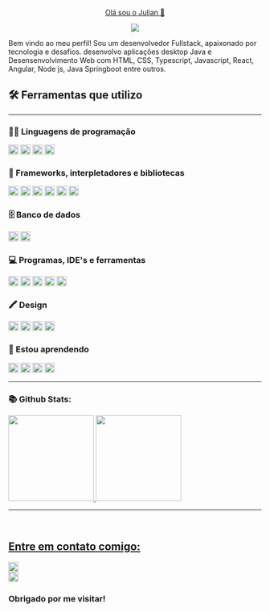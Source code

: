 <!--### Hi there 👋-->

<!--
**juliansempre/juliansempre** is a ✨ _special_ ✨ repository because its `README.md` (this file) appears on your GitHub profile.

Here are some ideas to get you started:

- 🔭 I’m currently working on ...
- 🌱 I’m currently learning ...
- 👯 I’m looking to collaborate on ...
- 🤔 I’m looking for help with ...
- 💬 Ask me about ...
- 📫 How to reach me: ...
- 😄 Pronouns: ...
- ⚡ Fun fact: ...
-->
<p align="center">
  <a href="https://github.com/juliansempre">
     Olá sou o Julian 👋</a>
</p>


<p align="center">
 
  <a href="#">
    <img src="https://readme-typing-svg.demolab.com/?lines=Desenvolvedor%20Fullstack;Sempre%20aprendendo%20novas%20coisas&font=Fira%20Code&center=true&width=440&height=45&color=#00FF00&vCenter=true&pause=1000&size=22" /></a>
</p>

Bem vindo ao meu perfil! Sou um desenvolvedor Fullstack, apaixonado por tecnologia e desafios. desenvolvo aplicações desktop Java e Desensenvolvimento Web com HTML, CSS, Typescript, Javascript, React, Angular, Node js, Java Springboot entre outros.

 <summary><h2>🛠️ Ferramentas que utilizo </h2></summary>
<hr size="2" width="100%" align="center" noshade>
  <!-- Some badges are from https://github.com/Ileriayo/markdown-badges -->

  <h3>👨‍💻 Linguagens de programação </h3>

  <p>  
      <a href="#"><img height="20px" alt="CSS" src="https://img.shields.io/badge/CSS-1572B6.svg?logo=css3&logoColor=white"></a>
      <a href="#"><img height="20px" alt="HTML" src="https://img.shields.io/badge/HTML-E34F26.svg?logo=html5&logoColor=white"></a>
      <a href="#"><img height="20px" alt="JavaScript" src="https://img.shields.io/badge/JavaScript-F7DF1E.svg?logo=javascript&logoColor=black"></a>
      <a href="#"><img height="20px" alt="JAVA" src="https://img.shields.io/badge/java-%23ED8B00.svg?style=for-the-badge&logo=java&logoColor=white"></img></a>

  </P>

  <h3>🧰 Frameworks, interpletadores e bibliotecas</h3>

  <p>
    <a href="#"><img height="20px" alt="Bootstrap" src="https://img.shields.io/badge/Bootstrap-7952B3.svg?logo=bootstrap&logoColor=white"></a>
    <a href="#"><img height="20px" alt="Tailwind CSS" src="https://img.shields.io/badge/tailwindcss-%2338B2AC.svg?style=for-the-badge&logo=tailwind-css&logoColor=white"></img></a>
    <a href="#"><img height="20px" alt="React" src="https://img.shields.io/badge/React-20232a.svg?logo=react&logoColor=%2361DAFB"></a>
    <a href="#"><img height="20px" alt="Jquery" src="https://img.shields.io/badge/jQuery-0769AD?style=for-the-badge&logo=jquery&logoColor=white"></a>
    <a href="#"><img height="20px" alt="Node.js" src="https://img.shields.io/badge/Node.js-43853D.svg?logo=node.js&logoColor=white"></a>
    <a href="#"><img height="20px" alt="Spring Boot" src="https://img.shields.io/badge/Spring_Boot-F2F4F9?style=for-the-badge&logo=spring-boot"></img></a> 
</p>
  </h3>

  <h3>🗄️ Banco de dados</h3>

  <p>
  <a href="#"><img height="20px" alt="MySQL" src="https://img.shields.io/badge/MySQL-00f.svg?logo=mysql&logoColor=white"></a>
  <a href="#"><img height="20px" alt="Postgres" src="https://img.shields.io/badge/postgres-%23316192.svg?style=for-the-badge&logo=postgresql&logoColor=white"></a>
</p>

  <h3>💻 Programas, IDE's e ferramentas </h3>

  <p>
  <a href="#"><img height="20px" alt="Git" src="https://img.shields.io/badge/Git-F05033.svg?logo=git&logoColor=white"></a>
      <a href="#"><img height="20px" alt="GitHub Desktop" src="https://img.shields.io/badge/GitHub%20Desktop-8034A9.svg?logo=github&logoColor=white"></a>
      <a href="#"><img height="20px" alt="Visual Studio Code" src="https://img.shields.io/badge/Visual%20Studio%20Code-0078d7.svg?logo=visual-studio-code&logoColor=white"></a>
      <a href="#"><img height="20px" alt="Eclipse" src="https://img.shields.io/badge/Eclipse-FE7A16.svg?style=for-the-badge&logo=Eclipse&logoColor=white"></img></a>
      <a href="#"><img height="20px" alt="IntelliJIDEA" src="https://img.shields.io/badge/IntelliJIDEA-000000.svg?style=for-the-badge&logo=intellij-idea&logoColor=white"></img></a>
     
  </p>
     
  </p>

<h3>🖍 Design</h3>
<p>
  <a href="#"><img height="20px" alt="Illustrator" src="https://img.shields.io/badge/adobe%20illustrator-%23FF9A00.svg?style=for-the-badge&logo=adobe%20illustrator&logoColor=white"></img></a>
<a href="#"><img height="20px" alt="Photoshop" src="https://img.shields.io/badge/adobe%20photoshop-%2331A8FF.svg?style=for-the-badge&logo=adobe%20photoshop&logoColor=white"></img></a>
<a href="#"><img height="20px" alt="Figma" src="https://img.shields.io/badge/figma-%23F24E1E.svg?style=for-the-badge&logo=figma&logoColor=white"></img></a>
<a href="#"><img height="20px" alt="Corel Draw" src="https://img.shields.io/badge/%20-Corel%20Draw-green"></img></a>

</p>


<h3>🌱 Estou aprendendo  </h3>
 	
 <p>
    <a href="#"><img height="20px" alt="Angular" src="https://img.shields.io/badge/Angular-DD0031?style=for-the-badge&logo=angular&logoColor=white"></a>
      <a href="#"><img height="20px" alt="TypeScript" src="https://img.shields.io/badge/TypeScript-007ACC?style=for-the-badge&logo=typescript&logoColor=white"></a>
    <a href="#"><img height="20px" alt="PHP" src="https://img.shields.io/badge/PHP-777BB4.svg?logo=php&logoColor=white"></a>
    <a href="#"><img height="20px" alt="Laravel" src="https://img.shields.io/badge/Laravel-FF2D20?style=for-the-badge&logo=laravel&logoColor=white"></img></a>
    

  </p>
<hr size="2" width="100%" align="center" noshade>
<h3> 📚 Github Stats: <br></h3>
  
<div>
  <a href="[https://github.com/juliansempre](https://github.com/juliansempre)"> 
  <img height="170em" src="https://github-readme-stats.vercel.app/api?username=juliansempre&show_icons=true&theme=tokyonight&include_all_commits=true&count_private=true"/>
  <img height="170em" src="https://github-readme-stats.vercel.app/api/top-langs/?username=juliansempre&layout=compact&langs_count=16&theme=tokyonight"/>
</div>
 <hr size="2" width="100%" align="center" noshade>
  <br>
  <summary><h2>Entre em contato comigo:</h2></summary>

  <a href="https://www.linkedin.com/in/julian-silva/" target="_blank"><img height="20px" src="https://img.shields.io/badge/LinkedIn-0077B5?style=for-the-badge&logo=linkedin&logoColor=white">
  </a>  
  <a href="julian_sempre@hotmail.com" target="_blank"><img alt="Outlook" height="20px" src="https://img.shields.io/badge/Microsoft%20Outlook-0078D4.svg?style=for-the-badge&logo=Microsoft-Outlook&logoColor=white"></img></a>
  </a> 
  </p>
  <h3>Obrigado por me visitar!</h3>

